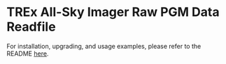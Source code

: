 # TREx All-Sky Imager Raw PGM Data Readfile

For installation, upgrading, and usage examples, please refer to the README [here](https://github.com/ucalgary-aurora/trex-imager-readfile).
